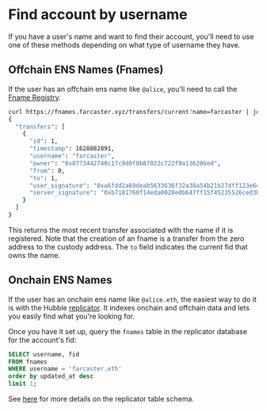 # Find account by username

If you have a user's name and want to find their account, you'll need to use one of these methods depending on what type of username they have.

## Offchain ENS Names (Fnames)

If the user has an offchain ens name like `@alice`, you'll need to call the [Fname Registry](/reference/fname/api#get-current-fname-or-fid).

```bash
curl https://fnames.farcaster.xyz/transfers/current?name=farcaster | jq
{
  "transfers": [
    {
      "id": 1,
      "timestamp": 1628882891,
      "username": "farcaster",
      "owner": "0x8773442740c17c9d0f0b87022c722f9a136206ed",
      "from": 0,
      "to": 1,
      "user_signature": "0xa6fdd2a69deab5633636f32a30a54b21b27dff123e6481532746eadca18cd84048488a98ca4aaf90f4d29b7e181c4540b360ba0721b928e50ffcd495734ef8471b",
      "server_signature": "0xb7181760f14eda0028e0b647ff15f45235526ced3b4ae07fcce06141b73d32960d3253776e62f761363fb8137087192047763f4af838950a96f3885f3c2289c41b"
    }
  ]
}
```

This returns the most recent transfer associated with the name if it is registered. Note that the creation of an fname is a transfer from the zero address to the custody address. The `to` field indicates the current fid that owns the name.

## Onchain ENS Names

If the user has an onchain ens name like `@alice.eth`, the easiest way to do it is with the Hubble [replicator](../apps/replicate.md). It indexes onchain and offchain data and lets you easily find what you're looking for.

Once you have it set up, query the `fnames` table in the replicator database for the account's fid:

```sql
SELECT username, fid
FROM fnames
WHERE username = 'farcaster.eth'
order by updated_at desc
limit 1;
```

See [here](/reference/replicator/schema#fnames) for more details on the replicator table schema.
